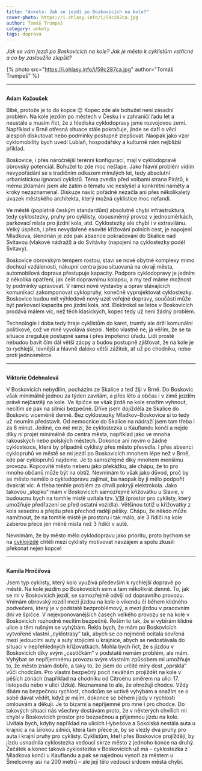 ```yaml
---
title: "Anketa: Jak se jezdí po Boskovicích na kole?"
cover-photo: https://i.ohlasy.info/i/59c287ca.jpg
author: Tomáš Trumpeš
category: ankety
tags: doprava
---
```


*Jak se vám jezdí po Boskovicích na kole? Jak je město k cyklistům vstřícné a co by zasloužilo zlepšit?*

{% photo src="https://i.ohlasy.info/i/59c287ca.jpg" author="Tomáš Trumpeš" %}

---

<img class="profile-picture" src="https://i.ohlasy.info/i/a872aa14.png" alt="">

**Adam Kožoušek**

Blbě, protože je to do kopce 😊 Kopec zde ale bohužel není zásadní problém. Na kole jezdím po městech v Česku i v zahraničí řadu let a neustále a musím říct, že z hlediska cyklodopravy jsme rozvojovou zemí. Například v Brně otřesná situace stále pokračuje, jinde se daří o věci alespoň diskutovat nebo podmínky postupně zlepšovat. Naopak jako vzor cyklomobility bych uvedl Lublaň, hospodářsky a kulturně nám nejbližší příklad.

Boskovice, i přes náročnější terénní konfiguraci, mají v cyklodopravě obrovský potenciál. Bohužel to zde moc nešlape. Jako hlavní problém vidím nevypořádání se s tradičním odkazem minulých let, tedy absolutní urbanistickou ignorací cyklistů. Téma zvedla před volbami strana Pirátů, k mému zklamání jsem ale zatím o tématu víc neslyšel a konkrétní náměty a kroky nezaznamenal. Diskuze navíc pořádně nezačla ani přes několikaletý úvazek městského architekta, který možná cyklistice moc nefandí.

Ve městě (poplatně českým standardům) absolutně chybí infrastruktura, tedy cyklostezky, pruhy pro cyklisty, obousměrný provoz v jednosměrkách, parkovací místa pro jízdní kola, atd. Cyklostezky ale chybí i v extravilánu. Velký úspěch, i přes nevydařené esovité křižování polních cest, je napojení Mladkova, šlendrián je zde pak absence pokračování do Skalice nad Svitavou (vlakové nádraží) a do Svitávky (napojení na cyklostezky podél Svitavy).

Boskovice obrovským tempem rostou, staví se nové obytné komplexy mimo dochozí vzdálenosti, nákupní centra jsou situovaná na okraji města, automobilová doprava přestupuje kapacity. Podpora cyklodopravy je jedním z několika opatření, jak čelit dopravnímu kolapsu, a my teď máme možnost ty podmínky upravovat. V rámci nové výstavby a oprav stávajících komunikací zakomponovat cyklopruhy, konečně vyprojektovat cyklostezky. Boskovice budou mít výhledově nový uzel veřejné dopravy, součástí může být parkovací kapacita pro jízdní kola, atd. Elektrokol se letos v Boskovicích prodává málem víc, než těch klasických, kopec tedy už není žádný problém.

Technologie i doba tedy hraje cyklistům do karet, trumfy ale drží komunální politikové, což ve mně vyvolává skepsi. Nebo vlastně ne, já věřím, že se ta situace zreguluje postupně sama i přes impotenci úřadu. Lidi prostě nebudou bavit čím dál větší zácpy a budou postupně zjišťovat, že na kole je to rychlejší, levnější a hlavně daleko větší zážitek, ať už po chodníku, nebo proti jednosměrce.

---

<img class="profile-picture" src="https://i.ohlasy.info/i/e0180101.jpg" alt="">

**Viktorie Odehnalová**

V Boskovicích nebydlím, pocházím ze Skalice a teď žiji v Brně. Do Boskovic však minimálně jednou za týden zavítám, a přes léto a občas i v zimě jezdím právě nejčastěji na kole. Ve špičce se však jízdě na kole snažím vyhnout, necítím se pak na silnici bezpečně. Dříve jsem dojížděla ze Skalice do Boskovic víceméně denně. Bez cyklostezky Mladkov–Boskovice si to tedy už neumím představit. Od nemocnice do Skalice na nádraží jsem tam třeba i za 8 minut. Jediné, co mě mrzí, že cyklostezka u Kauflandu končí a nejde díky ní projet minimálně do centra města, například jako ve mnoha rakouských nebo polských městech. Dokonce ani nevím o žádné cyklostezce, která by případně cyklisty přes město převedla. I přes absenci cyklopruhů ve městě se mi jezdí po Boskovicích mnohem lépe než v Brně, kde pár cyklopruhů najdeme. Je to samozřejmě díky mnohem menšímu provozu. Kopcovité město neberu jako překážku, ale chápu, že to pro mnoho občanů může být na obtíž. Nevnímám to však jako důvod, proč by se město nemělo o cyklodopravu zajímat, ba naopak by ji mělo podpořit dvakrát víc. A třeba tenhle problém za chvíli pokryjí elektrokola. Jako takovou „stopku“ mám v Boskovicích samozřejmě křižovatku u Slavie, v budoucnu bych na tomhle místě uvítala tzv. [V19](https://cs.wikipedia.org/wiki/Předsunutá_stopčára) (prostor pro cyklisty, který umožňuje předřazení se před ostatní vozidla). Většinou totiž u křižovatky z kola sesednu a přejdu přes přechod raději pěšky. Chápu, že někdo může namítnout, že na tomhle místě je prostoru i tak málo, ale 3 řidiči na kole zaberou přece jen méně místa než 3 řidiči v autě.

Nevnímám, že by město mělo cyklodopravu jako prioritu, proto bychom se na [cyklojízdě](https://www.facebook.com/events/217008109428378/) chtěli mezi cyklisty motivovat navzájem a spolu zkusili překonat nejen kopce!

---

<img class="profile-picture" src="https://i.ohlasy.info/i/8de7d19f.jpg" alt="">

**Kamila Hrnčířová**

Jsem typ cyklisty, který kolo využívá především k rychlejší dopravě po městě. Na kole jezdím po Boskovicích sem a tam několikrát denně. To, jak se mi v Boskovicích jezdí, se samozřejmě odvíjí od dopravního provozu. Vnímám obrovský rozdíl mezi jízdou na kole o víkendu či během klidného podvečera, který je v podstatě bezproblémový, a mezi jízdou v pracovním dni ve špičce. V nejexponovanějších časech velkého provozu se na kole v Boskovicích rozhodně necítím bezpečně. Řeším to tak, že si vybírám klidné ulice a těm rušným se vyhýbám. Řekla bych, že mám po Boskovicích vytvořené vlastní „cyklotrasy“ tak, abych se co nejméně ocitala sevřená mezi jedoucími auty a auty stojícími u krajnice, abych se nedostávala do situací v nepřehledných křižovatkách. Mohla bych říct, že s jízdou v Boskovicích díky svým „cestičkám“ v podstatě nemám problém, ale mám. Vyhýbat se nepříjemnému provozu svým vlastním způsobem mi umožňuje to, že město znám dobře, a taky to, že jsem do určité míry dost „oprsklá“ vůči chodcům. Pro vlastní bezpečný pocit neváhám projíždět na kole v pěších zónách (například na chodníku od Citroënu směrem na ulici 17. listopadu nebo v ulici Úzká). Neznamená to ale, že ohrožuji chodce. Vždy dbám na bezpečnou rychlost, chodcům se uctivě vyhýbám a snažím se o sobě dávat vědět, když je míjím, dokonce se během jízdy v rychlosti omlouvám a děkuji. Je to bizarní a nepříjemné pro mne i pro chodce. Do takových situací nás všechny dostávám proto, že v některých chvílích mi chybí v Boskovicích prostor pro bezpečnou a příjemnou jízdu na kole. Uvítala bych, kdyby například na ulicích Hybešova a Sokolská nestála auta u krajnic a na širokou silnici, která tam přece je, by se vlezly dva pruhy pro auta i krajní pruhy pro cyklisty. Cyklistům, kteří přes Boskovice projíždějí, by jízdu usnadnila cyklostezka vedoucí skrze město z jednoho konce na druhý. Začátek a konec taková cyklostezka v Boskovicích už má – cyklostezka z Mladkova končí u Kauflandu a pak se najednou vynoří za městem u Šmelcovny asi na 200 metrů – ale její tělo vedoucí srdcem města chybí.
